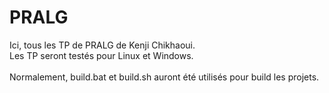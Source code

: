 # PRALG

Ici, tous les TP de PRALG de Kenji Chikhaoui. \
Les TP seront testés pour Linux et Windows.\
\
Normalement, build.bat et build.sh auront été utilisés pour build les projets.
